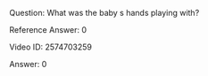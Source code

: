 Question: What was the baby s hands playing with?

Reference Answer: 0

Video ID: 2574703259

Answer: 0

